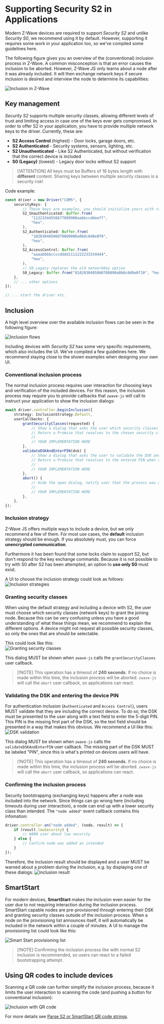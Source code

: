 # Supporting Security S2 in Applications

Modern Z-Wave devices are required to support _Security S2_ and unlike _Security S0_, we recommend using it by default. However, supporting it requires some work in your application too, so we've compiled some guidelines here.

The following figure gives you an overview of the (conventional) inclusion process in Z-Wave. A common misconception is that an error causes the inclusion to be aborted. However, Z-Wave JS only learns about a node after it was already included. It will then exchange network keys if secure inclusion is desired and interview the node to determine its capabilities:

![Inclusion in Z-Wave](../_images/inclusion-flowchart.png)

## Key management

_Security S2_ supports multiple security classes, allowing different levels of trust and limiting access in case one of the keys ever gets compromised. In order to offer S2 in your application, you have to provide multiple network keys to the driver. Currently, these are:

-   **S2 Access Control** (highest) - Door locks, garage doors, etc.
-   **S2 Authenticated** - Security systems, sensors, lighting, etc.
-   **S2 Unauthenticated** - Like S2 Authenticated, but without verification that the correct device is included
-   **S0 (Legacy)** (lowest) - Legacy door locks without S2 support

> [!ATTENTION] All keys must be Buffers of 16 bytes length with **different** content. Sharing keys between multiple security classes is a security risk!

Code example:

```ts
const driver = new Driver("COM5", {
	securityKeys: {
		// These keys are examples, you should initialize yours with random content
		S2_Unauthenticated: Buffer.from(
			"11223344556677889900aabbccddeeff",
			"hex",
		),
		S2_Authenticated: Buffer.from(
			"10203040506070809000a0b0c0d0e0f0",
			"hex",
		),
		S2_AccessControl: Buffer.from(
			"aaaabbbbccccdddd1111222233334444",
			"hex",
		),
		// S0_Legacy replaces the old networkKey option
		S0_Legacy: Buffer.from("0102030405060708090a0b0c0d0e0f10", "hex"),
	},
	// ... other options
});

// ... start the driver etc.
```

## Inclusion

A high level overview over the available inclusion flows can be seen in the following figure:

![Inclusion flows](../_images/s2-inclusion-flows.png)

Including devices with _Security S2_ has some very specific requirements, which also includes the UI. We've compiled a few guidelines here. We recommend staying close to the shown examples when designing your own UI.

### Conventional inclusion process

The normal inclusion process requires user interaction for choosing keys and verification of the included devices. For this reason, the inclusion process may require you to provide callbacks that `zwave-js` will call to instruct your application to show the inclusion dialogs:

```ts
await driver.controller.beginInclusion({
	strategy: InclusionStrategy.Default,
	userCallbacks: {
		grantSecurityClasses(requested) {
			// Show a dialog that asks the user which security classes to grant
			// Return a Promise that resolves to the chosen security classes when confirmed
			//
			// YOUR IMPLEMENTATION HERE
		},
		validateDSKAndEnterPIN(dsk) {
			// Show a dialog that asks the user to validate the DSK and enter the device PIN
			// Return a Promise that resolves to the entered PIN when confirmed
			//
			// YOUR IMPLEMENTATION HERE
		},
		abort() {
			// Hide the open dialog, notify user that the process was aborted
			//
			// YOUR IMPLEMENTATION HERE
		},
	},
});
```

### Inclusion strategy

Z-Wave JS offers multiple ways to include a device, but we only recommend a few of them. For most use cases, the **default** inclusion strategy should be enough. If you absolutely must, you can force **unencrypted communication**.

Furthermore it has been found that some locks claim to support S2, but don't respond to the key exchange commands. Because it is not possible to try with S0 after S2 has been attempted, an option to **use only S0** must exist.

A UI to choose the inclusion strategy could look as follows:  
![Inclusion strategies](../_images/s2-inclusion-selection.png)

### Granting security classes

When using the default strategy and including a device with S2, the user must choose which security classes (network keys) to grant the joining node. Because this can be very confusing unless you have a good understanding of what these things mean, we recommend to explain the different options. A device might not request all possible security classes, so only the ones that are should be selectable.

This could look like this:  
![Granting security classes](../_images/s2-grant-keys.png)

This dialog MUST be shown when `zwave-js` calls the `grantSecurityClasses` user callback.

> [!NOTE] This operation has a timeout of **240 seconds**. If no choice is made within this time, the inclusion process will be aborted. `zwave-js` will call the `abort` user callback, so applications can react.

### Validating the DSK and entering the device PIN

For authentication inclusion (`Authenticated` and `Access Control`), users MUST validate that they are including the correct device.
To do so, the DSK must be presented to the user along with a text field to enter the 5-digit PIN. This PIN is the missing first part of the DSK, so the text field should be presented in a way that makes this obvious. We recommend a UI like this:  
![DSK validation](../_images/s2-dsk-pin.png)

This dialog MUST be shown when `zwave-js` calls the `validateDSKAndEnterPIN` user callback. The missing part of the DSK MUST be labeled "PIN", since this is what's printed on devices users will have.

> [!NOTE] This operation has a timeout of **240 seconds**. If no choice is made within this time, the inclusion process will be aborted. `zwave-js` will call the `abort` user callback, so applications can react.

### Confirming the inclusion process

Security bootstrapping (exchanging keys) happens after a node was included into the network. Since things can go wrong here (including timeouts during user interaction), a node can end up with a lower security class than intended. The `"node added"` event callback contains this infomation:

```ts
driver.controller.on("node added", (node, result) => {
	if (result.lowSecurity) {
		// WARN user about low security
	} else {
		// Confirm node was added as intended
	}
});
```

Therefore, the inclusion result should be displayed and a user MUST be warned about a problem during the inclusion, e.g. by displaying one of these dialogs:
![inclusion result](../_images/s2-inclusion-result.png)

## SmartStart

For modern devices, **SmartStart** makes the inclusion even easier for the user due to not requiring interaction during the inclusion process. SmartStart capable nodes are pre-provisioned through entering their DSK and granting security classes outside of the inclusion process. When a node on the provisioning list announces itself, it will automatically be included in the network within a couple of minutes. A UI to manage the provisioning list could look like this:

![Smart Start provisioning list](../_images/smart-start.png)

> [!NOTE] Confirming the inclusion process like with normal S2 inclusion is recommended, so users can react to a failed bootstrapping attempt.

## Using QR codes to include devices

Scanning a QR code can further simplify the inclusion process, because it limits the user interaction to scanning the code (and pushing a button for conventional inclusion):

![Inclusion with QR code](../_images/qr-code-inclusion.png)

For more details see [Parse S2 or SmartStart QR code strings](api/utils.md#parse-s2-or-smartstart-qr-code-strings).
